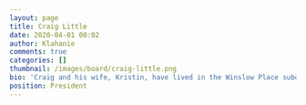```yaml
---
layout: page
title: Craig Little
date: 2020-04-01 00:02
author: Klahanie
comments: true
categories: []
thumbnail: /images/board/craig-little.png
bio: 'Craig and his wife, Kristin, have lived in the Winslow Place subdivision for the past 9 years.  They have 3 very active kids ages 9, 6 and 5 that enjoy all that Klahanie has to offer.  Craig had been in the commercial finance field for 10 years before starting his own business 5 years ago.   You can find Craig at his kids numerous sporting events and activities or biking around the trails in Sammamish.  He looks forward to serving the community on the HOA board. <br>Term Expires: 2023'
position: President
---
```


    
